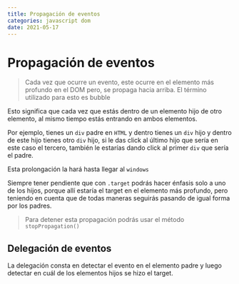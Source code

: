 ```yaml
---
title: Propagación de eventos
categories: javascript dom
date: 2021-05-17
---
```


# Propagación de eventos
> Cada vez que ocurre un evento, este ocurre en el elemento más profundo en el DOM pero, se propaga hacia arriba. El término utilizado para esto es bubble

Esto significa que cada vez que estás dentro de un elemento hijo de otro elemento, al mismo tiempo estás entrando en ambos elementos.

Por ejemplo, tienes un `div` padre en `HTML` y dentro tienes un `div` hijo y dentro de este hijo tienes otro `div` hijo, si le das click al último hijo que sería en este caso el tercero, también le estarías dando click al primer `div` que sería el padre.

Esta prolongación la hará hasta llegar al `windows`

Siempre tener pendiente que con `.target` podrás hacer énfasis solo a uno de los hijos, porque allí estaría el target en el elemento más profundo, pero teniendo en cuenta que de todas maneras seguirás pasando de igual forma por los padres.

> Para detener esta propagación podrás usar el método `stopPropagation()`

## Delegación de eventos
La delegación consta en detectar el evento en el elemento padre y luego detectar en cuál de los elementos hijos se hizo el target.